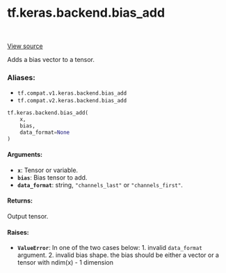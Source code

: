 <div itemscope itemtype="http://developers.google.com/ReferenceObject">
<meta itemprop="name" content="tf.keras.backend.bias_add" />
<meta itemprop="path" content="Stable" />
</div>

# tf.keras.backend.bias_add

<!-- Insert buttons -->

<table class="tfo-notebook-buttons tfo-api" align="left">
</table>

<a target="_blank" href="/code/stable/tensorflow/python/keras/backend.py">View source</a>



<!-- Start diff -->
Adds a bias vector to a tensor.

### Aliases:

* `tf.compat.v1.keras.backend.bias_add`
* `tf.compat.v2.keras.backend.bias_add`


``` python
tf.keras.backend.bias_add(
    x,
    bias,
    data_format=None
)
```



<!-- Placeholder for "Used in" -->


#### Arguments:


* <b>`x`</b>: Tensor or variable.
* <b>`bias`</b>: Bias tensor to add.
* <b>`data_format`</b>: string, `"channels_last"` or `"channels_first"`.


#### Returns:

Output tensor.



#### Raises:


* <b>`ValueError`</b>: In one of the two cases below:
            1. invalid `data_format` argument.
            2. invalid bias shape.
               the bias should be either a vector or
               a tensor with ndim(x) - 1 dimension